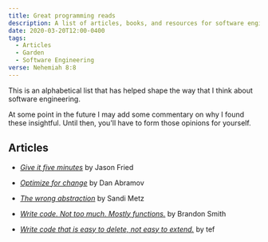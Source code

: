 ```yaml
---
title: Great programming reads
description: A list of articles, books, and resources for software engineers
date: 2020-03-20T12:00-0400
tags:
  - Articles
  - Garden
  - Software Engineering
verse: Nehemiah 8:8
---
```


This is an alphabetical list that has helped shape the way that I think about
software engineering.

At some point in the future I may add some commentary on why I found these
insightful. Until then, you'll have to form those opinions for yourself.

## Articles

- [_Give it five minutes_](https://signalvnoise.com/posts/3124-give-it-five-minutes)
  by Jason Fried

- [_Optimize for change_](https://overreacted.io/optimized-for-change/) by Dan
  Abramov

- [_The wrong abstraction_](https://www.sandimetz.com/blog/2016/1/20/the-wrong-abstraction)
  by Sandi Metz

- [_Write code. Not too much. Mostly functions._](https://www.brandonsmith.ninja/blog/write-code-not-too-much-mostly-functions)
  by Brandon Smith

- [_Write code that is easy to delete, not easy to extend._](https://programmingisterrible.com/post/139222674273/write-code-that-is-easy-to-delete-not-easy-to)
  by tef
